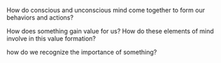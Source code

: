 
How do conscious and unconscious mind come together to form our behaviors and actions?

How does something gain value for us? How do these elements of mind involve in this value formation?

how do we recognize the importance of something?


